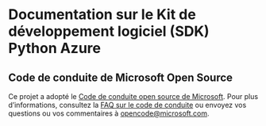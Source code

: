 # <a name="azure-python-sdk-documentation"></a>Documentation sur le Kit de développement logiciel (SDK) Python Azure

## <a name="microsoft-open-source-code-of-conduct"></a>Code de conduite de Microsoft Open Source
Ce projet a adopté le [Code de conduite open source de Microsoft](https://opensource.microsoft.com/codeofconduct/).
Pour plus d’informations, consultez la [FAQ sur le code de conduite](https://opensource.microsoft.com/codeofconduct/faq/) ou envoyez vos questions ou vos commentaires à [opencode@microsoft.com](mailto:opencode@microsoft.com).
